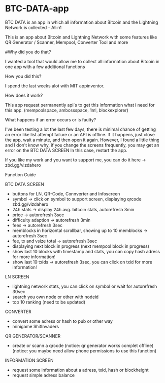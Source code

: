 # BTC-DATA-app
BTC DATA is an app in which all information about Bitcoin and the Lightning Network is collected - Allin1


This is an app about Bitcoin and Lightning Network with some features like QR Generator / Scanner, Mempool, Converter Tool and more




#Why did you do that?

I wanted a tool that would allow me to collect all information about Bitcoin in one app with a few additional functions





How you did this?

I spend the last weeks alot with MIT appinventor.





How does it work?

This app request permanently api´s to get this information what i need for this app.
(mempoolspace, ambossspace, 1ml, blockexplorer)





What happens if an error occurs or is faulty?

I've been testing a lot the last few days, there is minimal chance of getting an error like list attempt failure or an API is offline.
If it happens, just close the app, wait a minute, and then open it again.
However, I found a little thing and I don't know why, if you change the screens frequently, you may get an error on the BTC DATA SCREEN
In this case, restart the app.


If you like my work and you want to support me, you can do it here -> zbd.gg/vizdahero




Function Guide

BTC DATA SCREEN
- buttons for LN, QR-Code, Connverter and Infoscreen
- symbol -> click on symbol to support screen, displaying qrcode zbd.gg/vizdahero
- 24h stats -> display 24h avg. bitcoin stats, autorefresh 3min
- price -> autorefresh 3sec
- difficulty adaption -> autorefresh 3min
- fees -> autorefresh 3sec
- memblocks in horizontal scrollbar, showing up to 10 memblocks -> autorefresh 3sec
- fee, tx and vsize total -> autorefresh 3sec
- displaying next block in progress (next mempool block in progress)
- show last 10 blocks with timestamp and stats, you can copy hash adress for more information!
- show last 10 txids -> autorefresh 3sec, you can click on txid for more information!


LN SCREEN
- lightning network stats, you can click on symbol or wait for autorefresh 30sec
- search you own node or other with nodeid
- top 10 ranking (need to be updated)


CONVERTER
- convert some adress or hash to pub or other way
- minigame ShitInvaders


QR GENERATOR/SCANNER
- create or scann a qrcode
(notice: qr generator works complet offline)
(notice: you maybe need allow phone permissions to use this function)


INFORMATION SCREEN
- request some information about a adress, txid, hash or blockheight
- request simple adress balance 
